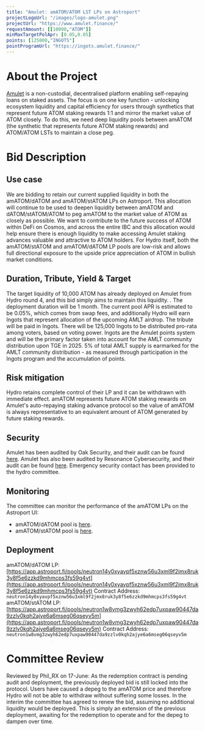 ```yaml
---
title: "Amulet: amATOM/ATOM LST LPs on Astroport"
projectLogoUrl: "/images/logo-amulet.png"
projectUrl: "https://www.amulet.finance/"
requestAmount: [[10000,"ATOM"]]
minMaxTargetPolApr: [0.05,0.05]
points: [125000,"INGOTS"]
pointProgramUrl: "https://ingots.amulet.finance/"
---
```


# About the Project

[Amulet](http://www.amulet.finance) is a non-custodial, decentralised platform enabling self-repaying loans on staked assets.
The focus is on one key function - unlocking ecosystem liquidity and capital efficiency for users through synthetics that represent future ATOM staking rewards 1:1 and mirror the market value of ATOM closely.
To do this, we need deep liquidity pools between amATOM (the synthetic that represents future ATOM staking rewards) and ATOM/ATOM LSTs to maintain a close peg.

# Bid Description

## Use case
We are bidding to retain our current supplied liquidity in both the amATOM/dATOM and amATOM/stATOM LPs on Astroport.
This allocation will continue to be used to deepen liquidity between amATOM and dATOM/stATOM/ATOM to peg amATOM to the market value of ATOM as closely as possible.
We want to contribute to the future success of ATOM within DeFi on Cosmos, and across the entire IBC and this allocation would help ensure there is enough liquidity to make accessing Amulet staking advances valuable and attractive to ATOM holders.
For Hydro itself, both the amATOM/stATOM and amATOM/dATOM LP pools are low-risk and allows full directional exposure to the upside price appreciation of ATOM in bullish market conditions.

## Duration, Tribute, Yield & Target
The target liquidity of 10,000 ATOM has already deployed on Amulet from Hydro round 4, and this bid simply aims to maintain this liquidity. . The deployment duration will be 1 month. The current pool APR is estimated to be 0.05%, which comes from swap fees, and additionally Hydro will earn Ingots that represent allocation of the upcoming AMLT airdrop.
The tribute will be paid in Ingots. There will be 125,000 Ingots to be distributed pro-rata among voters, based on voting power. Ingots are the Amulet points system and will be the primary factor taken into account for the AMLT community distribution upon TGE in 2025. 5% of total AMLT supply is earmarked for the AMLT community distribution - as measured through participation in the Ingots program and the accumulation of points.

## Risk mitigation
Hydro retains complete control of their LP and it can be withdrawn with immediate effect. amATOM represents future ATOM staking rewards on Amulet's auto-repaying staking advance protocol so the value of amATOM is always representative to an equivalent amount of ATOM generated by future staking rewards.

## Security
Amulet has been audited by Oak Security, and their audit can be found [here](https://github.com/oak-security/audit-reports/tree/main/Amulet). Amulet has also been audited by Resonance Cybersecurity, and their audit can be found [here](https://github.com/ResonanceCybersecurity/audits/blob/main/CosmWasm%20Smart%20Contract%20Audits/Audit_Report_AMLT-PRO_FINAL_2.2.pdf). Emergency security contact has been provided to the hydro committee.

## Monitoring
The committee can monitor the performance of the amATOM LPs on the Astroport UI:
* amATOM/dATOM pool is [here](https://app.astroport.fi/pools/neutron14y0xyavpf5xznw56u3xml9f2jmx8ruk3y8f5e6zzkd9mhmcps3fs59g4vt).
* amATOM/stATOM pool is [here](https://app.astroport.fi/pools/neutron1w8vmg3zwyh62edp7uxpaw90447da9zzlv0kqh2ajye6a6mseg06qseyv5m).

## Deployment
amATOM/dATOM LP: [https://app.astroport.fi/pools/neutron14y0xyavpf5xznw56u3xml9f2jmx8ruk3y8f5e6zzkd9mhmcps3fs59g4vt](https://app.astroport.fi/pools/neutron14y0xyavpf5xznw56u3xml9f2jmx8ruk3y8f5e6zzkd9mhmcps3fs59g4vt)
Contract Address: `neutron14y0xyavpf5xznw56u3xml9f2jmx8ruk3y8f5e6zzkd9mhmcps3fs59g4vt`
amATOM/stATOM LP: [https://app.astroport.fi/pools/neutron1w8vmg3zwyh62edp7uxpaw90447da9zzlv0kqh2ajye6a6mseg06qseyv5m](https://app.astroport.fi/pools/neutron1w8vmg3zwyh62edp7uxpaw90447da9zzlv0kqh2ajye6a6mseg06qseyv5m)
Contract Address: `neutron1w8vmg3zwyh62edp7uxpaw90447da9zzlv0kqh2ajye6a6mseg06qseyv5m`

# Committee Review

Reviewed by Phil_RX on 17-June: As the redemption contract is pending audit and deployment, the previously deployed bid is still locked into the protocol. Users have caused a depeg to the amATOM price and therefore Hydro will not be able to withdraw without suffering some losses. In the interim the committee has agreed to renew the bid, assuming no additional liquidity would be deployed. This is simply an extension of the previous deployment, awaiting for the redemption to operate and for the depeg to dampen over time. 

